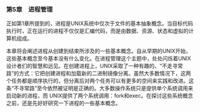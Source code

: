 ### 第5章　进程管理

正如第1章所提到的，进程是UNIX系统中仅次于文件的基本抽象概念。当目标代码执行时，正在运行的进程不仅仅是汇编代码，而是由数据、资源、状态和虚拟的计算机组成。

本章将会阐述进程从创建到结束所涉及的一些基本概念。自从早期的UNIX开始，这些基本概念至今基本没有什么变化。在进程管理这个主题中，处处闪烁着UNIX设计者们的智慧和远见。在创建进程上，UNIX采取了一种有趣的、“不走寻常路”的方式：它把创建进程和加载新的二进制镜像分离。虽然大多数情况下，这两个任务都是顺序执行的，但分离后对两个任务可以有更多的空间来实践和改进。这条“不寻常路”至今依然被证明是正确的。大多数操作系统只是提供单个系统调用来启动新的进程，而 UNIX提供了两个系统调用：fork和exec。在探讨这些系统概念之前，还是先好好研究一下进程的一些基本概念。

